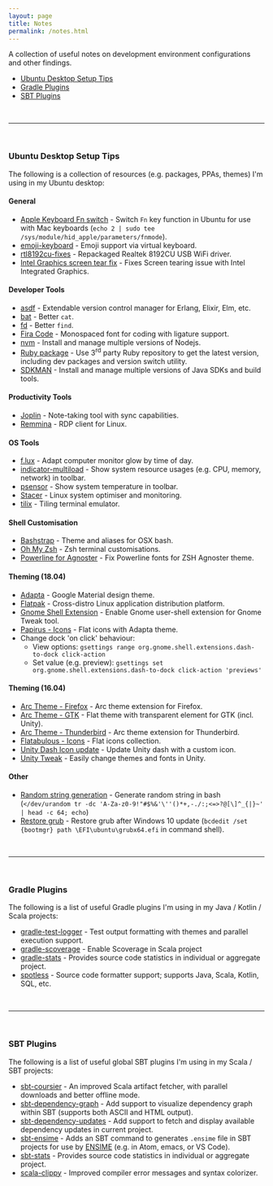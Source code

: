 ```yaml
---
layout: page
title: Notes
permalink: /notes.html
---
```


A collection of useful notes on development environment configurations and other findings.

* [Ubuntu Desktop Setup Tips](#ubuntu-desktop-setup-tips)
* [Gradle Plugins](#gradle-plugins)
* [SBT Plugins](#sbt-plugins)

<br>

---

<br>

### Ubuntu Desktop Setup Tips

The following is a collection of resources (e.g. packages, PPAs, themes) I'm using in my Ubuntu desktop:

#### General

* [Apple Keyboard Fn switch](https://superuser.com/a/223471) - Switch `Fn` key function in Ubuntu for use with Mac keyboards (`echo 2 | sudo tee /sys/module/hid_apple/parameters/fnmode`).
* [emoji-keyboard](https://github.com/OzymandiasTheGreat/emoji-keyboard) - Emoji support via virtual keyboard.
* [rtl8192cu-fixes](https://github.com/pvaret/rtl8192cu-fixes) - Repackaged Realtek 8192CU USB WiFi driver.
* [Intel Graphics screen tear fix](https://askubuntu.com/a/1119262) - Fixes Screen tearing issue with Intel Integrated Graphics.

#### Developer Tools

* [asdf](https://github.com/asdf-vm/asdf) - Extendable version control manager for Erlang, Elixir, Elm, etc.
* [bat](https://github.com/sharkdp/bat) - Better `cat`.
* [fd](https://github.com/sharkdp/fd) - Better `find`.
* [Fira Code](https://github.com/tonsky/FiraCode) - Monospaced font for coding with ligature support.
* [nvm](https://github.com/nvm-sh/nvm) - Install and manage multiple versions of Nodejs.
* [Ruby package](https://www.brightbox.com/docs/ruby/ubuntu/) - Use 3<sup>rd</sup> party Ruby repository to get the latest version, including dev packages and version switch utility.
* [SDKMAN](https://sdkman.io/) - Install and manage multiple versions of Java SDKs and build tools.

#### Productivity Tools

* [Joplin](https://joplinapp.org/) - Note-taking tool with sync capabilities.
* [Remmina](https://remmina.org/) - RDP client for Linux.

#### OS Tools

* [f.lux](https://justgetflux.com/) - Adapt computer monitor glow by time of day.
* [indicator-multiload](http://thaeial.blogspot.sg/p/indicator-multiload-faq.html) - Show system resource usages (e.g. CPU, memory, network) in toolbar.
* [psensor](http://wpitchoune.net/psensor/) - Show system temperature in toolbar.
* [Stacer](https://github.com/oguzhaninan/Stacer) - Linux system optimiser and monitoring.
* [tilix](https://gnunn1.github.io/tilix-web/) - Tiling terminal emulator.

#### Shell Customisation

* [Bashstrap](https://github.com/barryclark/bashstrap) - Theme and aliases for OSX bash.
* [Oh My Zsh](https://ohmyz.sh/) - Zsh terminal customisations.
* [Powerline for Agnoster](https://blog.zhaytam.com/2019/04/19/powerline-and-zshs-agnoster-theme-in-vs-code/) - Fix Powerline fonts for ZSH Agnoster theme.

#### Theming (18.04)

* [Adapta](https://github.com/adapta-project/adapta-gtk-theme) - Google Material design theme.
* [Flatpak](https://flatpak.org/setup/Ubuntu/) - Cross-distro Linux application distribution platform.
* [Gnome Shell Extension](http://ubuntuhandbook.org/index.php/2017/05/enable-shell-theme-in-gnome-tweak-tool-in-ubuntu/) - Enable Gnome user-shell extension for Gnome Tweak tool.
* [Papirus - Icons](https://github.com/PapirusDevelopmentTeam/papirus-icon-theme) - Flat icons with Adapta theme.
* Change dock 'on click' behaviour:
  * View options: `gsettings range org.gnome.shell.extensions.dash-to-dock click-action`
  * Set value (e.g. preview): `gsettings set org.gnome.shell.extensions.dash-to-dock click-action 'previews'`

#### Theming (16.04)

* [Arc Theme - Firefox](https://github.com/horst3180/arc-firefox-theme) - Arc theme extension for Firefox.
* [Arc Theme - GTK](https://github.com/horst3180/arc-theme) - Flat theme with transparent element for GTK (incl. Unity).
* [Arc Theme - Thunderbird](https://github.com/JD342/arc-thunderbird-integration) - Arc theme extension for Thunderbird.
* [Flatabulous - Icons](https://github.com/anmoljagetia/Flatabulous#flat-icons) - Flat icons collection.
* [Unity Dash Icon update](http://askubuntu.com/a/654404) - Update Unity dash with a custom icon.
* [Unity Tweak](https://apps.ubuntu.com/cat/applications/unity-tweak-tool/) - Easily change themes and fonts in Unity.

#### Other

* [Random string generation](https://unix.stackexchange.com/a/230676) - Generate random string in bash (`</dev/urandom tr -dc 'A-Za-z0-9!"#$%&'\''()*+,-./:;<=>?@[\]^_{|}~' | head -c 64; echo`)
* [Restore grub](https://itsfoss.com/no-grub-windows-linux/) - Restore grub after Windows 10 update (`bcdedit /set {bootmgr} path \EFI\ubuntu\grubx64.efi` in command shell).

<br>

---

<br>

### Gradle Plugins

The following is a list of useful Gradle plugins I'm using in my Java / Kotlin / Scala projects:

* [gradle-test-logger](https://github.com/radarsh/gradle-test-logger-plugin) - Test output formatting with themes and parallel execution support.
* [gradle-scoverage](https://github.com/scoverage/gradle-scoverage) - Enable Scoverage in Scala project
* [gradle-stats](https://github.com/aalmiray/stats-gradle-plugin) - Provides source code statistics in individual or aggregate project.
* [spotless](https://github.com/diffplug/spotless) - Source code formatter support; supports Java, Scala, Kotlin, SQL, etc.

<br>

---

<br>

### SBT Plugins

The following is a list of useful global SBT plugins I'm using in my Scala / SBT projects:

* [sbt-coursier](https://github.com/coursier/coursier) - An improved Scala artifact fetcher, with parallel downloads and better offline mode.
* [sbt-dependency-graph](https://github.com/jrudolph/sbt-dependency-graph) - Add support to visualize dependency graph within SBT (supports both ASCII and HTML output).
* [sbt-dependency-updates](https://github.com/rtimush/sbt-updates) - Add support to fetch and display available dependency updates in current project.
* [sbt-ensime](http://ensime.org/build_tools/sbt/) - Adds an SBT command to generates `.ensime` file in SBT projects for use by [ENSIME](http://ensime.org/) (e.g. in Atom, emacs, or VS Code).
* [sbt-stats](https://github.com/orrsella/sbt-stats) - Provides source code statistics in individual or aggregate project.
* [scala-clippy](https://github.com/softwaremill/scala-clippy) - Improved compiler error messages and syntax colorizer.
